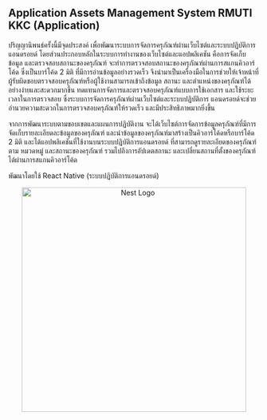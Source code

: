 ## Application Assets Management System RMUTI KKC (Application)

ปริญญานิพนธ์ครั้งนี้มีจุดประสงค์ เพื่อพัฒนาระบบการจัดการครุภัณฑ์ผ่านเว็บไซต์และระบบปฏิบัติการแอนดรอยด์ โดยส่วนประกอบหลักในระบบการทำงานของเว็บไซต์และแอปพลิเคชัน คือการจัดเก็บข้อมูล และตรวจสอบสถานะของครุภัณฑ์ จะทำการตรวจสอบสถานะของครุภัณฑ์ผ่านการสแกนคิวอาร์โค้ด ซึ่งเป็นบาร์โค้ด 2 มิติ ที่มีการอ่านข้อมูลอย่างรวดเร็ว จึงนำมาเป็นเครื่องมือในการช่วยให้เจ้าหน้าที่ผู้รับผิดชอบตรวจสอบครุภัณฑ์หรือผู้ใช้งานสามารถเข้าถึงข้อมูล สถานะ และตำแหน่งของครุภัณฑ์ได้อย่างง่ายและสะดวกมากขึ้น ทดแทนการจัดการและตรวจสอบครุภัณฑ์แบบการใช้เอกสาร และใช้ระยะเวลาในการตรวจสอบ ซึ่งระบบการจัดการครุภัณฑ์ผ่านเว็บไซต์และระบบปฏิบัติการ แอนดรอยด์จะช่วยอำนวยความสะดวกในการตรวจสอบครุภัณฑ์ให้รวดเร็ว และมีประสิทธิภาพมากยิ่งขึ้น

จากการพัฒนาระบบตามขอบเขตและแผนการปฏิบัติงาน จะได้เว็บไซต์การจัดการข้อมูลครุภัณฑ์ที่มีการจัดเก็บรายละเอียดละข้อมูลของครุภัณฑ์ และนำข้อมูลของครุภัณฑ์มาสร้างเป็นคิวอาร์โค้ดหรือบาร์โค้ด 2 มิติ และได้แอปพลิเคชันที่ใช้งานบนระบบปฏิบัติการแอนดรอยด์ ที่สามารถดูรายละเอียดของครุภัณฑ์ ตาม หมวดหมู่ และสถานะของครุภัณฑ์ รวมไปถึงการอัปเดตสถานะ และเปลี่ยนสถานที่ตั้งของครุภัณฑ์ได้ผ่านการสแกนคิวอาร์โค้ด

พัฒนาโดยใช้ React Native (ระบบปฏิบัติการแอนดรอยด์)

<p align="center">
  <a target="blank"><img src="https://sv1.picz.in.th/images/2023/02/16/L89N4z.png" width="450" alt="Nest Logo" /></a>
</p>

